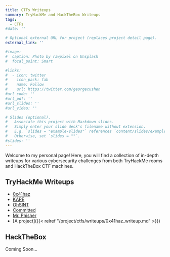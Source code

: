 ```yaml
---
title: CTFs Writeups
summary: TryHackMe and HackTheBox Writeups
tags:
  - CTFs
#date: ''

# Optional external URL for project (replaces project detail page).
external_link: ''

#image:
#  caption: Photo by rawpixel on Unsplash
#  focal_point: Smart

#links:
#  - icon: twitter
#    icon_pack: fab
#    name: Follow
#    url: https://twitter.com/georgecushen
#url_code: ''
#url_pdf: ''
#url_slides: ''
#url_video: ''

# Slides (optional).
#   Associate this project with Markdown slides.
#   Simply enter your slide deck's filename without extension.
#   E.g. `slides = "example-slides"` references `content/slides/example-slides.md`.
#   Otherwise, set `slides = ""`.
#slides: ''
---
```

Welcome to my personal page! Here, you will find a collection of in-depth writeups  for various cybersecurity challenges from both TryHackMe rooms and HackTheBox CTF machines.

## TryHackMe Writeups 
- [0x41haz](./writeups/0x41haz_writeup.md)
- [KAPE](./writeups/kape_writeup.md)
- [OhSINT](./writeups/OhSINT_writeup.md)
- [Committed](./writeups/committed_writeup.md)
- [Mr. Phisher](./writeups/mrphisher_writeup.md)
- [A project]({{< relref "/project/ctfs/writeups/0x41haz_writeup.md" >}})

## HackTheBox
Coming Soon...
